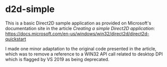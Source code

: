 # d2d-simple

This is a basic Direct2D sample application as provided on Microsoft's documentation site in the article _Creating a simple Direct2D application_:
https://docs.microsoft.com/en-us/windows/win32/direct2d/direct2d-quickstart

I made one minor adaptation to the original code presented in the article, which was to remove a reference to a WIN32 API call related to desktop DPI which is flagged by VS 2019 as being deprecated.
